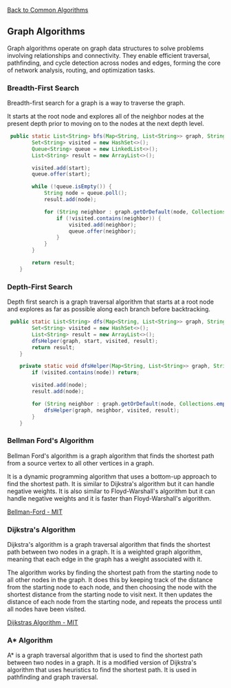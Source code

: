 [Back to Common Algorithms](03-common-algorithms.md)
## Graph Algorithms

Graph algorithms operate on graph data structures to solve problems involving relationships and connectivity. They enable efficient traversal, pathfinding, and cycle detection across nodes and edges, forming the core of network analysis, routing, and optimization tasks.

### Breadth-First Search

Breadth-first search for a graph is a way to traverse the graph. 

It starts at the root node and explores all of the neighbor nodes at the present depth prior to moving on to the nodes at the next depth level.

```JAVA
 public static List<String> bfs(Map<String, List<String>> graph, String start) {
        Set<String> visited = new HashSet<>();
        Queue<String> queue = new LinkedList<>();
        List<String> result = new ArrayList<>();

        visited.add(start);
        queue.offer(start);

        while (!queue.isEmpty()) {
            String node = queue.poll();
            result.add(node);

            for (String neighbor : graph.getOrDefault(node, Collections.emptyList())) {
                if (!visited.contains(neighbor)) {
                    visited.add(neighbor);
                    queue.offer(neighbor);
                }
            }
        }

        return result;
    }
```

### Depth-First Search

Depth first search is a graph traversal algorithm that starts at a root node and explores as far as possible along each branch before backtracking.

```JAVA
 public static List<String> dfs(Map<String, List<String>> graph, String start) {
        Set<String> visited = new HashSet<>();
        List<String> result = new ArrayList<>();
        dfsHelper(graph, start, visited, result);
        return result;
    }

    private static void dfsHelper(Map<String, List<String>> graph, String node, Set<String> visited, List<String> result) {
        if (visited.contains(node)) return;

        visited.add(node);
        result.add(node);

        for (String neighbor : graph.getOrDefault(node, Collections.emptyList())) {
            dfsHelper(graph, neighbor, visited, result);
        }
    }
```

### Bellman Ford's Algorithm

Bellman Ford's algorithm is a graph algorithm that finds the shortest path from a source vertex to all other vertices in a graph. 

It is a dynamic programming algorithm that uses a bottom-up approach to find the shortest path. It is similar to Dijkstra's algorithm but it can handle negative weights. It is also similar to Floyd-Warshall's algorithm but it can handle negative weights and it is faster than Floyd-Warshall's algorithm.

[Bellman-Ford - MIT](https://www.youtube.com/watch?v=f9cVS_URPc0&ab_channel=MITOpenCourseWare)

### Dijkstra's Algorithm

Dijkstra's algorithm is a graph traversal algorithm that finds the shortest path between two nodes in a graph. It is a weighted graph algorithm, meaning that each edge in the graph has a weight associated with it. 

The algorithm works by finding the shortest path from the starting node to all other nodes in the graph. It does this by keeping track of the distance from the starting node to each node, and then choosing the node with the shortest distance from the starting node to visit next. It then updates the distance of each node from the starting node, and repeats the process until all nodes have been visited.

[Dijkstras Algorithm - MIT](https://www.youtube.com/watch?v=NSHizBK9JD8&t=1731s&ab_channel=MITOpenCourseWare)

### A* Algorithm

A* is a graph traversal algorithm that is used to find the shortest path between two nodes in a graph. It is a modified version of Dijkstra's algorithm that uses heuristics to find the shortest path. It is used in pathfinding and graph traversal.

